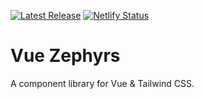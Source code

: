[![Latest Release](https://img.shields.io/npm/v/vue-zephyrs.svg)](https://github.com/tailwindcss/tailwindcss/releases)
[![Netlify Status](https://img.shields.io/netlify/1948f52b-d0e7-4180-a535-41b80f682d4e)](https://github.com/tailwindcss/tailwindcss/releases)

# Vue Zephyrs

A component library for Vue & Tailwind CSS.
